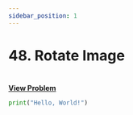 ```yaml
---
sidebar_position: 1
---
```


# 48. Rotate Image
#
[**View Problem**](https://leetcode.com/problems/rotate-image)

```python leet-code/week-1/01-array-strings/1
print("Hello, World!")
```
